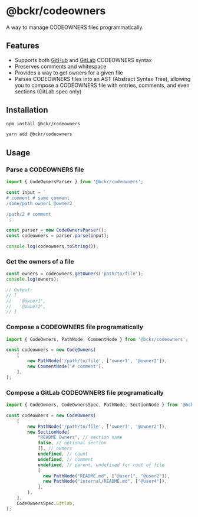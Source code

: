 # @bckr/codeowners

A way to manage CODEOWNERS files programmatically.

## Features

- Supports both [GitHub](https://docs.github.com/en/repositories/managing-your-repositorys-settings-and-features/customizing-your-repository/about-code-owners) and [GitLab](https://docs.gitlab.com/user/project/codeowners/reference/) CODEOWNERS syntax
- Preserves comments and whitespace
- Provides a way to get owners for a given file
- Parses CODEOWNERS files into an AST (Abstract Syntax Tree), allowing you to compose a CODEOWNERS file with entries, comments, and even sections (GitLab spec only)

## Installation

```bash
npm install @bckr/codeowners
```

```bash
yarn add @bckr/codeowners
```

## Usage

### Parse a CODEOWNERS file
```ts
import { CodeOwnersParser } from '@bckr/codeowners';

const input = `
# comment # same comment
/some/path owner1 @owner2

/path/2 # comment
`;

const parser = new CodeOwnersParser();
const codeowners = parser.parse(input);

console.log(codeowners.toString());
```


### Get the owners of a file
```ts
const owners = codeowners.getOwners('path/to/file');
console.log(owners);

// Output:
// [
//   '@owner1',
//   '@owner2',
// ]
```

### Compose a CODEOWNERS file programatically
```ts
import { CodeOwners, PathNode, CommentNode } from '@bckr/codeowners';

const codeowners = new CodeOwners(
    [
        new PathNode('/path/to/file', ['owner1', '@owner2']),
        new CommentNode('# comment'),
    ],
);
```

### Compose a GitLab CODEOWNERS file programatically
```ts
import { CodeOwners, CodeOwnersSpec, PathNode, SectionNode } from '@bckr/codeowners';

const codeowners = new CodeOwners(
    [
        new PathNode('/path/to/file', ['owner1', '@owner2']),
        new SectionNode(
            "README Owners", // section name
            false, // optional section
            [], // owners
            undefined, // count
            undefined, // comment
            undefined, // parent, undefined for root of file
            [
              new PathNode("README.md", ["@user1", "@user2"]),
              new PathNode("internal/README.md", ["@user4"]),
            ],
        ),
    ],
    CodeOwnersSpec.Gitlab,
);
```

